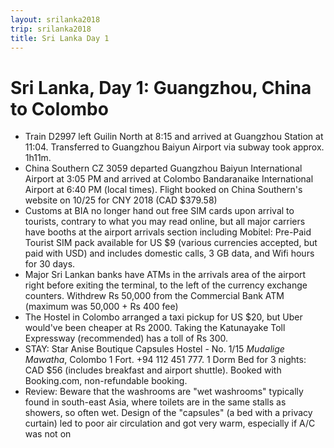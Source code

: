 ```yaml
---
layout: srilanka2018
trip: srilanka2018
title: Sri Lanka Day 1
---
```


# Sri Lanka, Day 1: Guangzhou, China to Colombo

* Train D2997 left Guilin North at 8:15 and arrived at Guangzhou Station at 11:04. Transferred to Guangzhou Baiyun Airport via subway took approx. 1h11m.
* China Southern CZ 3059 departed Guangzhou Baiyun International Airport at 3:05 PM and arrived at Colombo Bandaranaike International Airport at 6:40 PM (local times). Flight booked on China Southern's website on 10/25 for CNY 2018 (CAD $379.58)
* Customs at BIA no longer hand out free SIM cards upon arrival to tourists, contrary to what you may read online, but all major carriers have booths at the airport arrivals section including Mobitel: Pre-Paid Tourist SIM pack available for US $9 (various currencies accepted, but paid with USD) and includes domestic calls, 3 GB data, and Wifi hours for 30 days.
* Major Sri Lankan banks have ATMs in the arrivals area of the airport right before exiting the terminal, to the left of the currency exchange counters. Withdrew Rs 50,000 from the Commercial Bank ATM (maximum was 50,000 + Rs 400 fee)
* The Hostel in Colombo arranged a taxi pickup for US $20, but Uber would've been cheaper at Rs 2000. Taking the Katunayake Toll Expressway (recommended) has a toll of Rs 300.
* STAY: Star Anise Boutique Capsules Hostel - No. 1/15 *Mudalige Mawatha*, Colombo 1 Fort. +94 112 451 777. 1 Dorm Bed for 3 nights: CAD $56 (includes breakfast and airport shuttle). Booked with Booking.com, non-refundable booking.
* Review: Beware that the washrooms are "wet washrooms" typically found in south-east Asia, where toilets are in the same stalls as showers, so often wet. Design of the "capsules" (a bed with a privacy curtain) led to poor air circulation and got very warm, especially if A/C was not on

